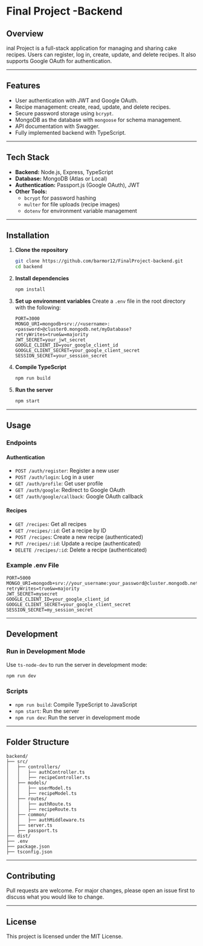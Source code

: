 # Final Project -Backend

## Overview

inal Project is a full-stack application for managing and sharing cake recipes. Users can register, log in, create, update, and delete recipes. It also supports Google OAuth for authentication.

---

## Features

- User authentication with JWT and Google OAuth.
- Recipe management: create, read, update, and delete recipes.
- Secure password storage using `bcrypt`.
- MongoDB as the database with `mongoose` for schema management.
- API documentation with Swagger.
- Fully implemented backend with TypeScript.

---

## Tech Stack

- **Backend:** Node.js, Express, TypeScript
- **Database:** MongoDB (Atlas or Local)
- **Authentication:** Passport.js (Google OAuth), JWT
- **Other Tools:**
  - `bcrypt` for password hashing
  - `multer` for file uploads (recipe images)
  - `dotenv` for environment variable management

---

## Installation

1. **Clone the repository**

   ```bash
   git clone https://github.com/barmor12/FinalProject-backend.git
   cd backend
   ```

2. **Install dependencies**

   ```bash
   npm install
   ```

3. **Set up environment variables**
   Create a `.env` file in the root directory with the following:

   ```env
   PORT=3000
   MONGO_URI=mongodb+srv://<username>:<password>@cluster0.mongodb.net/myDatabase?retryWrites=true&w=majority
   JWT_SECRET=your_jwt_secret
   GOOGLE_CLIENT_ID=your_google_client_id
   GOOGLE_CLIENT_SECRET=your_google_client_secret
   SESSION_SECRET=your_session_secret
   ```

4. **Compile TypeScript**

   ```bash
   npm run build
   ```

5. **Run the server**
   ```bash
   npm start
   ```

---

## Usage

### Endpoints

#### Authentication

- `POST /auth/register`: Register a new user
- `POST /auth/login`: Log in a user
- `GET /auth/profile`: Get user profile
- `GET /auth/google`: Redirect to Google OAuth
- `GET /auth/google/callback`: Google OAuth callback

#### Recipes

- `GET /recipes`: Get all recipes
- `GET /recipes/:id`: Get a recipe by ID
- `POST /recipes`: Create a new recipe (authenticated)
- `PUT /recipes/:id`: Update a recipe (authenticated)
- `DELETE /recipes/:id`: Delete a recipe (authenticated)

### Example .env File

```env
PORT=5000
MONGO_URI=mongodb+srv://your_username:your_password@cluster.mongodb.net/recipesDB?retryWrites=true&w=majority
JWT_SECRET=mysecret
GOOGLE_CLIENT_ID=your_google_client_id
GOOGLE_CLIENT_SECRET=your_google_client_secret
SESSION_SECRET=my_session_secret
```

---

## Development

### Run in Development Mode

Use `ts-node-dev` to run the server in development mode:

```bash
npm run dev
```

### Scripts

- `npm run build`: Compile TypeScript to JavaScript
- `npm start`: Run the server
- `npm run dev`: Run the server in development mode

---

## Folder Structure

```
backend/
├── src/
│   ├── controllers/
│   │   ├── authController.ts
│   │   ├── recipeController.ts
│   ├── models/
│   │   ├── userModel.ts
│   │   ├── recipeModel.ts
│   ├── routes/
│   │   ├── authRoute.ts
│   │   ├── recipeRoute.ts
│   ├── common/
│   │   ├── authMiddleware.ts
│   ├── server.ts
│   ├── passport.ts
├── dist/
├── .env
├── package.json
├── tsconfig.json
```

---

## Contributing

Pull requests are welcome. For major changes, please open an issue first to discuss what you would like to change.

---

## License

This project is licensed under the MIT License.
